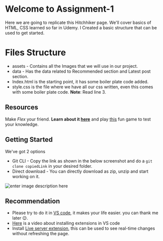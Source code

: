 # Welcome to Assignment-1

Here we are going to replicate this Hitchhiker page. We'll cover basics of HTML, CSS learned so far in Udemy.
I Created a basic structure that can be used to get started.

# Files Structure

- assets - Contains all the Images that we will use in our project.
- data - Has the data related to Recommended section and Latest post section.
- Index.html is the starting point, it has some boiler plate code added.
- style.css is the file where we have all our css written, even this comes with some boiler plate code. **Note**: Read line 3.

## Resources

Make _Flex_ your friend. **Learn about it [here](https://medium.com/@jillplatts/6-minute-beginners-guide-to-css-flexbox-527b3ff3480b)** and play [this](https://flexboxfroggy.com/) fun game to test your knowledge.

## Getting Started

We've got 2 options

- Git CLI - Copy the link as shown in the below screenshot and do a `git clone copiedLink` in your desired folder.
- Direct download - You can directly download as zip, unzip and start working on it.

![enter image description here](https://i.imgur.com/D8JeoDN.png)

## Recommendation

- Please try to do it in [VS code](https://code.visualstudio.com/Download), it makes your life easier. you can thank me later 😉.
- [Here](https://code.visualstudio.com/learn/get-started/extensions) is a video about installing extensions in VS code
- Install [Live server extension](https://marketplace.visualstudio.com/items?itemName=ritwickdey.LiveServer), this can be used to see real-time changes without refreshing the page.
